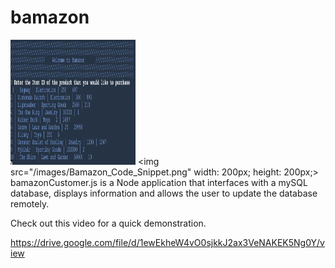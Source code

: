 
# bamazon
<img src="/images/Bamazon_Screenshot.png" width= 200px; height= 200px;> <img src="/images/Bamazon_Code_Snippet.png" width: 200px; height: 200px;>
bamazonCustomer.js is a Node application that interfaces with a mySQL database, displays information and allows the user to update the database remotely. 

Check out this video for a quick demonstration. 

https://drive.google.com/file/d/1ewEkheW4vO0sjkkJ2ax3VeNAKEK5Ng0Y/view

